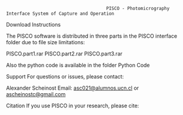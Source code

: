                                           PISCO - Photomicrography Interface System of Capture and Operation

Download Instructions

The PISCO software is distributed in three parts in the PISCO interface folder due to file size limitations:

PISCO.part1.rar
PISCO.part2.rar
PISCO.part3.rar

Also the python code is available in the folder Python Code

Support
For questions or issues, please contact:

Alexander Scheinost
Email: asc021@alumnos.ucn.cl or ascheinostc@gmail.com

Citation
If you use PISCO in your research, please cite:
<work in progress>
